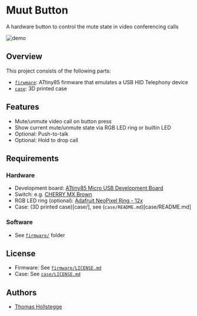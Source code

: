 # Muut Button

A hardware button to control the mute state in video conferencing calls

![demo](images/demo.gif)

## Overview

This project consists of the following parts:

* [`firwmare`](firmware/): ATtiny85 firmware that emulates a USB HID Telephony device
* [`case`](case/): 3D printed case

## Features

* Mute/unmute video call on button press
* Show current mute/unmute state via RGB LED ring or builtin LED
* Optional: Push-to-talk
* Optional: Hold to drop call

## Requirements

### Hardware

* Development board: [ATtiny85 Micro USB Development Board](https://www.aliexpress.com/item/3256805913780170.html)
* Switch: e.g. [CHERRY MX Brown](https://www.cherrymx.de/cherry-mx/mx-original/mx-brown.html)
* RGB LED ring (optional): [Adafruit NeoPixel Ring - 12x](https://www.adafruit.com/product/1643)
* Case: (3D printed case)[case/], see (`case/README.md`)[case/README.md]

### Software

* See [`firmware/`](firmware/) folder

## License

* Firmware: See [`firmware/LICENSE.md`](firmware/LICENSE.md)
* Case: See [`case/LICENSE.md`](case/LICENSE.md)

## Authors

* [Thomas Hollstegge](https://github.com/Tho85)
